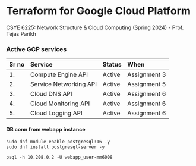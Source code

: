 # Terraform for Google Cloud Platform
CSYE 6225:  Network Structure & Cloud Computing (Spring 2024) - Prof. Tejas Parikh


### Active GCP services
| Sr no | Service                | Status   | When          |
|:------|:-----------------------|:---------|:--------------|
| 1.    | Compute Engine API     | Active   | Assignment 3  |
| 2.    | Service Networking API | Active   | Assignment 5  |
| 3.    | Cloud DNS API          | Active   | Assignment 6  |
| 4.    | Cloud Monitoring API   | Active   | Assignment 6  |
| 5.    | Cloud Logging API      | Active   | Assignment 6  |


#### DB conn from webapp instance
```
sudo dnf module enable postgresql:16 -y
sudo dnf install postgresql-server -y
```

```
psql -h 10.208.0.2 -U webapp_user-mm6008
```